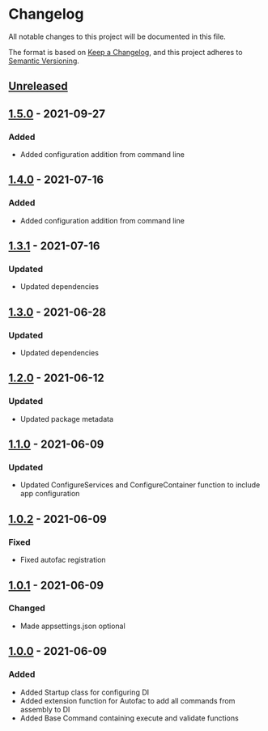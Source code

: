 # Changelog

All notable changes to this project will be documented in this file.

The format is based on [Keep a Changelog](https://keepachangelog.com/en/1.0.0/),
and this project adheres to [Semantic Versioning](https://semver.org/spec/v2.0.0.html).

## [Unreleased]

## [1.5.0] - 2021-09-27

### Added 

- Added configuration addition from command line

## [1.4.0] - 2021-07-16

### Added 

- Added configuration addition from command line

## [1.3.1] - 2021-07-16

### Updated

- Updated dependencies

## [1.3.0] - 2021-06-28

### Updated

- Updated dependencies

## [1.2.0] - 2021-06-12

### Updated

- Updated package metadata

## [1.1.0] - 2021-06-09

### Updated

- Updated ConfigureServices and ConfigureContainer function to include app configuration

## [1.0.2] - 2021-06-09

### Fixed

- Fixed autofac registration

## [1.0.1] - 2021-06-09

### Changed

- Made appsettings.json optional

## [1.0.0] - 2021-06-09

### Added

- Added Startup class for configuring DI
- Added extension function for Autofac to add all commands from assembly to DI
- Added Base Command containing execute and validate functions 

[Unreleased]: https://github.com/WajahatAliAbid/zen-clifx-extensions/compare/1.4.0...HEAD
[1.5.0]: https://github.com/WajahatAliAbid/zen-clifx-extensions/compare/1.4.0...1.5.0
[1.4.0]: https://github.com/WajahatAliAbid/zen-clifx-extensions/compare/1.3.1...1.4.0
[1.3.1]: https://github.com/WajahatAliAbid/zen-clifx-extensions/compare/1.3.0...1.3.1
[1.3.0]: https://github.com/WajahatAliAbid/zen-clifx-extensions/compare/1.2.0...1.3.0
[1.2.0]: https://github.com/WajahatAliAbid/zen-clifx-extensions/compare/1.1.0...1.2.0
[1.1.0]: https://github.com/WajahatAliAbid/zen-clifx-extensions/compare/1.0.2...1.1.0
[1.0.2]: https://github.com/WajahatAliAbid/zen-clifx-extensions/compare/1.0.1...1.0.2
[1.0.1]: https://github.com/WajahatAliAbid/zen-clifx-extensions/compare/1.0.0...1.0.1
[1.0.0]: https://github.com/WajahatAliAbid/zen-clifx-extensions/releases/tag/1.0.0